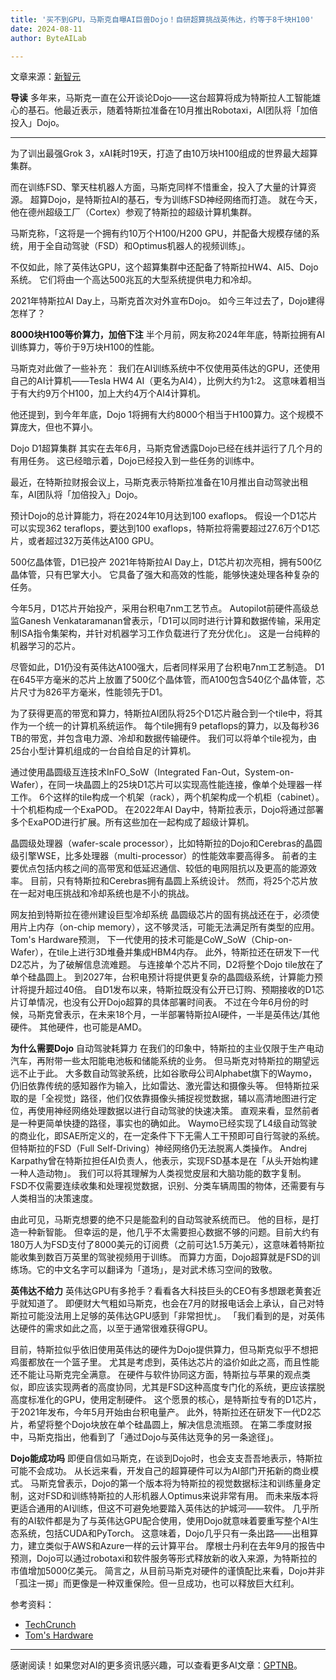 ```yaml
---
title: '买不到GPU，马斯克自曝AI巨兽Dojo！自研超算挑战英伟达，约等于8千块H100'
date: 2024-08-11
author: ByteAILab

---
```


文章来源：[新智元](https://mp.weixin.qq.com/s/mamA92fmOExN-nJJkrTtEw)

**导读**
多年来，马斯克一直在公开谈论Dojo——这台超算将成为特斯拉人工智能雄心的基石。他最近表示，随着特斯拉准备在10月推出Robotaxi，AI团队将「加倍投入」Dojo。

---
 

为了训出最强Grok 3，xAI耗时19天，打造了由10万块H100组成的世界最大超算集群。

而在训练FSD、擎天柱机器人方面，马斯克同样不惜重金，投入了大量的计算资源。
超算Dojo，是特斯拉AI的基石，专为训练FSD神经网络而打造。 就在今天，他在德州超级工厂（Cortex）参观了特斯拉的超级计算机集群。

马斯克称，「这将是一个拥有约10万个H100/H200 GPU，并配备大规模存储的系统，用于全自动驾驶（FSD）和Optimus机器人的视频训练」。

不仅如此，除了英伟达GPU，这个超算集群中还配备了特斯拉HW4、AI5、Dojo系统。
它们将由一个高达500兆瓦的大型系统提供电力和冷却。

2021年特斯拉AI Day上，马斯克首次对外宣布Dojo。 如今三年过去了，Dojo建得怎样了？

**8000块H100等价算力，加倍下注**
半个月前，网友称2024年年底，特斯拉拥有AI训练算力，等价于9万块H100的性能。

马斯克对此做了一些补充：
我们在AI训练系统中不仅使用英伟达的GPU，还使用自己的AI计算机——Tesla HW4 AI（更名为AI4），比例大约为1:2。
这意味着相当于有大约9万个H100，加上大约4万个AI4计算机。

他还提到，到今年年底，Dojo 1将拥有大约8000个相当于H100算力。这个规模不算庞大，但也不算小。

Dojo D1超算集群
其实在去年6月，马斯克曾透露Dojo已经在线并运行了几个月的有用任务。 这已经暗示着，Dojo已经投入到一些任务的训练中。

最近，在特斯拉财报会议上，马斯克表示特斯拉准备在10月推出自动驾驶出租车，AI团队将「加倍投入」Dojo。

预计Dojo的总计算能力，将在2024年10月达到100 exaflops。 假设一个D1芯片可以实现362 teraflops，要达到100 exaflops，特斯拉将需要超过27.6万个D1芯片，或者超过32万英伟达A100 GPU。

500亿晶体管，D1已投产
2021年特斯拉AI Day上，D1芯片初次亮相，拥有500亿晶体管，只有巴掌大小。
它具备了强大和高效的性能，能够快速处理各种复杂的任务。

今年5月，D1芯片开始投产，采用台积电7nm工艺节点。 Autopilot前硬件高级总监Ganesh Venkataramanan曾表示，「D1可以同时进行计算和数据传输，采用定制ISA指令集架构，并针对机器学习工作负载进行了充分优化」。
这是一台纯粹的机器学习的芯片。

尽管如此，D1仍没有英伟达A100强大，后者同样采用了台积电7nm工艺制造。 D1在645平方毫米的芯片上放置了500亿个晶体管，而A100包含540亿个晶体管，芯片尺寸为826平方毫米，性能领先于D1。

为了获得更高的带宽和算力，特斯拉AI团队将25个D1芯片融合到一个tile中，将其作为一个统一的计算机系统运作。
每个tile拥有9 petaflops的算力，以及每秒36 TB的带宽，并包含电力源、冷却和数据传输硬件。
我们可以将单个tile视为，由25台小型计算机组成的一台自给自足的计算机。

通过使用晶圆级互连技术InFO_SoW（Integrated Fan-Out，System-on-Wafer），在同一块晶圆上的25块D1芯片可以实现高性能连接，像单个处理器一样工作。
6个这样的tile构成一个机架（rack），两个机架构成一个机柜（cabinet）。
十个机柜构成一个ExaPOD。
在2022年AI Day中，特斯拉表示，Dojo将通过部署多个ExaPOD进行扩展。所有这些加在一起构成了超级计算机。

晶圆级处理器（wafer-scale processor），比如特斯拉的Dojo和Cerebras的晶圆级引擎WSE，比多处理器（multi-processor）的性能效率要高得多。
前者的主要优点包括内核之间的高带宽和低延迟通信、较低的电网阻抗以及更高的能源效率。
目前，只有特斯拉和Cerebras拥有晶圆上系统设计。
然而，将25个芯片放在一起对电压挑战和冷却系统也是不小的挑战。

网友拍到特斯拉在德州建设巨型冷却系统
晶圆级芯片的固有挑战还在于，必须使用片上内存（on-chip memory），这不够灵活，可能无法满足所有类型的应用。
Tom's Hardware预测， 下一代使用的技术可能是CoW_SoW（Chip-on-Wafer），在tile上进行3D堆叠并集成HBM4内存。
此外，特斯拉还在研发下一代D2芯片，为了破解信息流难题。
与连接单个芯片不同，D2将整个Dojo tile放在了单个硅晶圆上。
到2027年，台积电预计将提供更复杂的晶圆级系统，计算能力预计将提升超过40倍。
自D1发布以来，特斯拉既没有公开已订购、预期接收的D1芯片订单情况，也没有公开Dojo超算的具体部署时间表。
不过在今年6月份的时候，马斯克曾表示，在未来18个月，一半部署特斯拉AI硬件，一半是英伟达/其他硬件。
其他硬件，也可能是AMD。

**为什么需要Dojo**
自动驾驶耗算力
在我们的印象中，特斯拉的主业仅限于生产电动汽车，再附带一些太阳能电池板和储能系统的业务。 但马斯克对特斯拉的期望远远不止于此。
大多数自动驾驶系统，比如谷歌母公司Alphabet旗下的Waymo，仍旧依靠传统的感知器作为输入，比如雷达、激光雷达和摄像头等。 但特斯拉采取的是「全视觉」路径，他们仅依靠摄像头捕捉视觉数据，辅以高清地图进行定位，再使用神经网络处理数据以进行自动驾驶的快速决策。
直观来看，显然前者是一种更简单快捷的路径，事实也的确如此。 Waymo已经实现了L4级自动驾驶的商业化，即SAE所定义的，在一定条件下下无需人工干预即可自行驾驶的系统。 但特斯拉的FSD（Full Self-Driving）神经网络仍无法脱离人类操作。
Andrej Karpathy曾在特斯拉担任AI负责人，他表示，实现FSD基本是在「从头开始构建一种人造动物」。
我们可以将其理解为人类视觉皮层和大脑功能的数字复制。 FSD不仅需要连续收集和处理视觉数据，识别、分类车辆周围的物体，还需要有与人类相当的决策速度。

由此可见，马斯克想要的绝不只是能盈利的自动驾驶系统而已。 他的目标，是打造一种新智能。
但幸运的是，他几乎不太需要担心数据不够的问题。目前大约有180万人为FSD支付了8000美元的订阅费（之前可达1.5万美元），这意味着特斯拉能收集到数百万英里的驾驶视频用于训练。
而算力方面，Dojo超算就是FSD的训练场。它的中文名字可以翻译为「道场」，是对武术练习空间的致敬。

**英伟达不给力**
英伟达GPU有多抢手？看看各大科技巨头的CEO有多想跟老黄套近乎就知道了。
即便财大气粗如马斯克，也会在7月的财报电话会上承认，自己对特斯拉可能没法用上足够的英伟达GPU感到「非常担忧」。 「我们看到的是，对英伟达硬件的需求如此之高，以至于通常很难获得GPU。

目前，特斯拉似乎依旧使用英伟达的硬件为Dojo提供算力，但马斯克似乎不想把鸡蛋都放在一个篮子里。
尤其是考虑到，英伟达芯片的溢价如此之高，而且性能还不能让马斯克完全满意。
在硬件与软件协同这方面，特斯拉与苹果的观点类似，即应该实现两者的高度协同，尤其是FSD这种高度专门化的系统，更应该摆脱高度标准化的GPU，使用定制硬件。
这个愿景的核心，是特斯拉专有的D1芯片，于2021年发布，今年5月开始由台积电量产。
此外，特斯拉还在研发下一代D2芯片，希望将整个Dojo块放在单个硅晶圆上，解决信息流瓶颈。
在第二季度财报中，马斯克指出，他看到了「通过Dojo与英伟达竞争的另一条途径」。

**Dojo能成功吗**
即便自信如马斯克，在谈到Dojo时，也会支支吾吾地表示，特斯拉可能不会成功。
从长远来看，开发自己的超算硬件可以为AI部门开拓新的商业模式。
马斯克曾表示，Dojo的第一个版本将为特斯拉的视觉数据标注和训练量身定制，这对FSD和训练特斯拉的人形机器人Optimus来说非常有用。
而未来版本将更适合通用的AI训练，但这不可避免地要踏入英伟达的护城河——软件。
几乎所有的AI软件都是为了与英伟达GPU配合使用，使用Dojo就意味着要重写整个AI生态系统，包括CUDA和PyTorch。
这意味着，Dojo几乎只有一条出路——出租算力，建立类似于AWS和Azure一样的云计算平台。
摩根士丹利在去年9月的报告中预测，Dojo可以通过robotaxi和软件服务等形式释放新的收入来源，为特斯拉的市值增加5000亿美元。
简言之，从目前马斯克对硬件的谨慎配比来看，Dojo并非「孤注一掷」而更像是一种双重保险。但一旦成功，也可以释放巨大红利。

参考资料：
- [TechCrunch](https://techcrunch.com/2024/08/03/tesla-dojo-elon-musks-big-plan-to-build-an-ai-supercomputer-explained/)
- [Tom's Hardware](https://www.tomshardware.com/tech-industry/teslas-dojo-system-on-wafer-is-in-production-a-serious-processor-for-serious-ai-workloads)
---
感谢阅读！如果您对AI的更多资讯感兴趣，可以查看更多AI文章：[GPTNB](https://gptnb.com)。